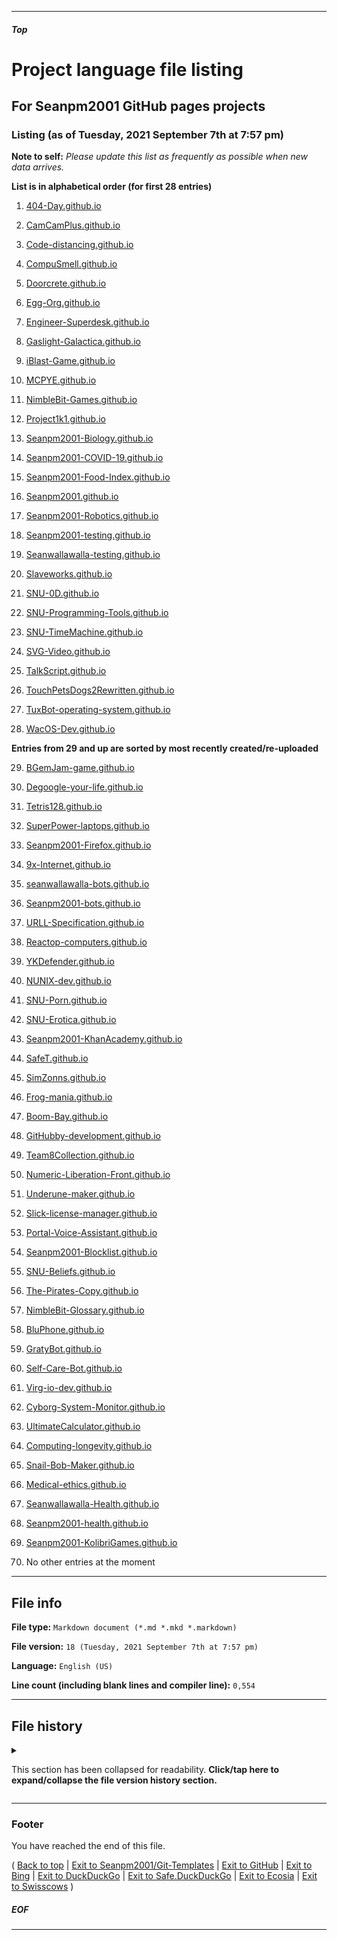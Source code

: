 
***

##### Top

# Project language file listing

## For Seanpm2001 GitHub pages projects

### Listing (as of Tuesday, 2021 September 7th at 7:57 pm)

**Note to self:** _Please update this list as frequently as possible when new data arrives._

**List is in alphabetical order (for first 28 entries)**

1. [404-Day.github.io](/Git-Templates/ProjectLanguageFiles/GitHub-Pages/404-Day.github.io/)

2. [CamCamPlus.github.io](/Git-Templates/ProjectLanguageFiles/GitHub-Pages/CamCamPlus.github.io/)           

3. [Code-distancing.github.io](/Git-Templates/ProjectLanguageFiles/GitHub-Pages/Code-distancing.github.io/)

4. [CompuSmell.github.io](/Git-Templates/ProjectLanguageFiles/GitHub-Pages/CompuSmell.github.io/)

5. [Doorcrete.github.io](/Git-Templates/ProjectLanguageFiles/GitHub-Pages/Doorcrete.github.io/)

6. [Egg-Org.github.io](/Git-Templates/ProjectLanguageFiles/GitHub-Pages/Egg-Org.github.io/)

7. [Engineer-Superdesk.github.io](/Git-Templates/ProjectLanguageFiles/GitHub-Pages/Engineer-Superdesk.github.io/)

8. [Gaslight-Galactica.github.io](/Git-Templates/ProjectLanguageFiles/GitHub-Pages/Gaslight-Galactica.github.io/)

9. [iBlast-Game.github.io](/Git-Templates/ProjectLanguageFiles/GitHub-Pages/iBlast-Game.github.io/)

10. [MCPYE.github.io](/Git-Templates/ProjectLanguageFiles/GitHub-Pages/MCPYE.github.io/)                

11. [NimbleBit-Games.github.io](/Git-Templates/ProjectLanguageFiles/GitHub-Pages/NimbleBit-Games.github.io/)

12. [Project1k1.github.io](/Git-Templates/ProjectLanguageFiles/GitHub-Pages/Project1k1.github.io/)

13. [Seanpm2001-Biology.github.io](/Git-Templates/ProjectLanguageFiles/GitHub-Pages/Seanpm2001-Biology.github.io/)

14. [Seanpm2001-COVID-19.github.io](/Git-Templates/ProjectLanguageFiles/GitHub-Pages/Seanpm2001-COVID-19.github.io/)

15. [Seanpm2001-Food-Index.github.io](/Git-Templates/ProjectLanguageFiles/GitHub-Pages/Seanpm2001-Food-Index.github.io/)

16. [Seanpm2001.github.io](/Git-Templates/ProjectLanguageFiles/GitHub-Pages/Seanpm2001.github.io/)

17. [Seanpm2001-Robotics.github.io](/Git-Templates/ProjectLanguageFiles/GitHub-Pages/Seanpm2001-Robotics.github.io/)

18. [Seanpm2001-testing.github.io](/Git-Templates/ProjectLanguageFiles/GitHub-Pages/Seanpm2001-testing.github.io/)

19. [Seanwallawalla-testing.github.io](/Git-Templates/ProjectLanguageFiles/GitHub-Pages/Seanwallawalla-testing.github.io/)

20. [Slaveworks.github.io](/Git-Templates/ProjectLanguageFiles/GitHub-Pages/Slaveworks.github.io/)

21. [SNU-0D.github.io](/Git-Templates/ProjectLanguageFiles/GitHub-Pages/SNU-0D.github.io/)

22. [SNU-Programming-Tools.github.io](/Git-Templates/ProjectLanguageFiles/GitHub-Pages/SNU-Programming-Tools.github.io/)

23. [SNU-TimeMachine.github.io](/Git-Templates/ProjectLanguageFiles/GitHub-Pages/SNU-TimeMachine.github.io/)

24. [SVG-Video.github.io](/Git-Templates/ProjectLanguageFiles/GitHub-Pages/SVG-Video.github.io/)

25. [TalkScript.github.io](/Git-Templates/ProjectLanguageFiles/GitHub-Pages/TalkScript.github.io/)

26. [TouchPetsDogs2Rewritten.github.io](/Git-Templates/ProjectLanguageFiles/GitHub-Pages/TouchPetsDogs2Rewritten.github.io/)

27. [TuxBot-operating-system.github.io](/Git-Templates/ProjectLanguageFiles/GitHub-Pages/TuxBot-operating-system.github.io/)

28. [WacOS-Dev.github.io](/Git-Templates/ProjectLanguageFiles/GitHub-Pages/WacOS-Dev.github.io/)

**Entries from 29 and up are sorted by most recently created/re-uploaded**

29. [BGemJam-game.github.io](/Git-Templates/ProjectLanguageFiles/GitHub-Pages/BGemJam-game.github.io/)

30. [Degoogle-your-life.github.io](/Git-Templates/ProjectLanguageFiles/GitHub-Pages/Degoogle-your-life.github.io/)

31. [Tetris128.github.io](/Git-Templates/ProjectLanguageFiles/GitHub-Pages/Tetris128.github.io/)

32. [SuperPower-laptops.github.io](/Git-Templates/ProjectLanguageFiles/GitHub-Pages/SuperPower-laptops.github.io/)

33. [Seanpm2001-Firefox.github.io](/Git-Templates/ProjectLanguageFiles/GitHub-Pages/Seanpm2001-Firefox.github.io/)

34. [9x-Internet.github.io](/Git-Templates/ProjectLanguageFiles/GitHub-Pages/9x-Internet.github.io/)

35. [seanwallawalla-bots.github.io](/Git-Templates/ProjectLanguageFiles/GitHub-Pages/seanwallawalla-bots.github.io/)

36. [Seanpm2001-bots.github.io](/Git-Templates/ProjectLanguageFiles/GitHub-Pages/Seanpm2001-bots.github.io/)

37. [URLL-Specification.github.io](/Git-Templates/ProjectLanguageFiles/GitHub-Pages/URLL-Specification.github.io/)

38. [Reactop-computers.github.io](/Git-Templates/ProjectLanguageFiles/GitHub-Pages/Reactop-computers.github.io/)

39. [YKDefender.github.io](/Git-Templates/ProjectLanguageFiles/GitHub-Pages/YKDefender.github.io/)

40. [NUNIX-dev.github.io](/Git-Templates/ProjectLanguageFiles/GitHub-Pages/NUNIX-dev.github.io/)

41. [SNU-Porn.github.io](/Git-Templates/ProjectLanguageFiles/GitHub-Pages/SNU-Porn.github.io/)

42. [SNU-Erotica.github.io](/Git-Templates/ProjectLanguageFiles/GitHub-Pages/SNU-Erotica.github.io/)

43. [Seanpm2001-KhanAcademy.github.io](/Git-Templates/ProjectLanguageFiles/GitHub-Pages/Seanpm2001-KhanAcademy.github.io/)

44. [SafeT.github.io](/Git-Templates/ProjectLanguageFiles/GitHub-Pages/SafeT.github.io/)

45. [SimZonns.github.io](/Git-Templates/ProjectLanguageFiles/GitHub-Pages/SimZonns.github.io/)

46. [Frog-mania.github.io](/Git-Templates/ProjectLanguageFiles/GitHub-Pages/Frog-mania.github.io/)

47. [Boom-Bay.github.io](/Git-Templates/ProjectLanguageFiles/GitHub-Pages/Boom-Bay.github.io/)

48. [GitHubby-development.github.io](/Git-Templates/ProjectLanguageFiles/GitHub-Pages/GitHubby-development.github.io/)

49. [Team8Collection.github.io](/Git-Templates/ProjectLanguageFiles/GitHub-Pages/Team8Collection.github.io/)

50. [Numeric-Liberation-Front.github.io](/Git-Templates/ProjectLanguageFiles/GitHub-Pages/Numeric-Liberation-Front.github.io/)

51. [Underune-maker.github.io](/Git-Templates/ProjectLanguageFiles/GitHub-Pages/Underune-maker.github.io/)

52. [Slick-license-manager.github.io](/Git-Templates/ProjectLanguageFiles/GitHub-Pages/Slick-license-manager.github.io/)

53. [Portal-Voice-Assistant.github.io](/Git-Templates/ProjectLanguageFiles/GitHub-Pages/Portal-Voice-Assistant.github.io/)

54. [Seanpm2001-Blocklist.github.io](/Git-Templates/ProjectLanguageFiles/GitHub-Pages/Seanpm2001-Blocklist.github.io/)

55. [SNU-Beliefs.github.io](/Git-Templates/ProjectLanguageFiles/GitHub-Pages/SNU-Beliefs.github.io/)

56. [The-Pirates-Copy.github.io](/Git-Templates/ProjectLanguageFiles/GitHub-Pages/The-Pirates-Copy.github.io/)

57. [NimbleBit-Glossary.github.io](/Git-Templates/ProjectLanguageFiles/GitHub-Pages/NimbleBit-Glossary.github.io/)

58. [BluPhone.github.io](/Git-Templates/ProjectLanguageFiles/GitHub-Pages/BluPhone.github.io/)

59. [GratyBot.github.io](/Git-Templates/ProjectLanguageFiles/GitHub-Pages/GratyBot.github.io/)

60. [Self-Care-Bot.github.io](/Git-Templates/ProjectLanguageFiles/GitHub-Pages/Self-Care-Bot.github.io/)

61. [Virg-io-dev.github.io](/Git-Templates/ProjectLanguageFiles/GitHub-Pages/Virg-io-dev.github.io/)

62. [Cyborg-System-Monitor.github.io](/Git-Templates/ProjectLanguageFiles/GitHub-Pages/Cyborg-System-Monitor.github.io/)

63. [UltimateCalculator.github.io](/Git-Templates/ProjectLanguageFiles/GitHub-Pages/UltimateCalculator.github.io/)

64. [Computing-longevity.github.io](/Git-Templates/ProjectLanguageFiles/GitHub-Pages/Computing-longevity.github.io/)

65. [Snail-Bob-Maker.github.io](/Git-Templates/ProjectLanguageFiles/GitHub-Pages/Snail-Bob-Maker.github.io/)

66. [Medical-ethics.github.io](/Git-Templates/ProjectLanguageFiles/GitHub-Pages/Medical-ethics.github.io/)

67. [Seanwallawalla-Health.github.io](/Git-Templates/ProjectLanguageFiles/GitHub-Pages/Seanwallawalla-health.github.io/)

68. [Seanpm2001-health.github.io](/Git-Templates/ProjectLanguageFiles/GitHub-Pages/Seanpm2001-health.github.io/)

69. [Seanpm2001-KolibriGames.github.io](/Git-Templates/ProjectLanguageFiles/GitHub-Pages/Seanpm2001-KolibriGames.github.io/)

70. No other entries at the moment

***

## File info

**File type:** `Markdown document (*.md *.mkd *.markdown)`

**File version:** `18 (Tuesday, 2021 September 7th at 7:57 pm)`

**Language:** `English (US)`

**Line count (including blank lines and compiler line):** `0,554`

***

## File history

<details>
  <summary><p>This section has been collapsed for readability. <b>Click/tap here to expand/collapse the file version history section.</b></p></summary>

**Version 1 (Friday, July 9th 2021 at 8:50 pm)**

> Changes:

> * Started the file

> * Added the title section

> * Added the listing section with the first 28 entries

> * No other changes in version 1

**Version 2 (Saturday, July 10th 2021 at 3:52 pm)**

> Changes:

> * Updated the listing section, with 3 new entries

> * Added the file info section

> * Added the file history section

> * Added the footer section

> * No other changes in version 2

**Version 3 (Saturday, July 10th 2021 at 6:20 pm)**

> * Changes:

> * Added 2 new entries

> * Updated the file info section

> * Updated the file history section

> * No other changes in version 3

**Version 4 (Saturday, July 10th 2021 at 8:38 pm)**

> * Changes:

> * Added 3 new entries

> * Updated the file info section

> * Updated the file history section

> * No other changes in version 4

**Version 5 (Tuesday, July 13th 2021 at 9:00 pm)**

> * Changes:

> * Added 2 new entries

> * Updated the file info section

> * Updated the file history section

> * No other changes in version 5

**Version 6 (Thursday, July 15th 2021 at 5:28 pm)**

> * Changes:

> * Added 5 new entries, as I forgot to update this file yesterday

> * Updated the file info section

> * Updated the file history section

> * No other changes in version 6

**Version 7 (Tuesday, July 20th 2021 at 6:55 pm)**

> * Changes:

> * Added 4 new entries

> * Updated the file info section

> * Updated the file history section

> * No other changes in version 7

**Version 8 (Tuesday, July 20th 2021 at 8:34 pm)**

> * Changes:

> * Added 1 new entry, as I decided to do 1 more tonight.

> * Updated the file info section

> * Updated the file history section

> * No other changes in version 8

**Version 9 (Saturday, July 24th 2021 at 9:14 pm)**

> * Changes:

> * Added 1 new entry

> * Updated the file info section

> * Updated the file history section

> * No other changes in version 9

**Version 10 (Sunday, July 25th 2021 at 9:11 pm)**

> * Changes:

> * Added 1 new entry

> * Updated the file info section

> * Updated the file history section

> * No other changes in version 10

**Version 11 (Saturday, July 31st 2021 at 6:21 pm)**

> * Changes:

> * Added 2 new entries

> * Updated the file info section

> * Updated the file history section

> * No other changes in version 11

**Version 12 (Friday, August 6th 2021 at 6:40 pm)**

> * Changes:

> * Added 2 new entries

> * Updated the file info section

> * Updated the file history section

> * No other changes in version 12

**Version 13 (Wednesday, August 11th 2021 at 4:50 pm)**

> * Changes:

> * Added 4 new entries

> * Updated the file info section

> * Updated the file history section

> * Updated the footer

> * No other changes in version 13

**Version 14 (2021, Saturday September 4th at 10:50 pm)**

> * Changes:

> * Added 7 new entries

> * Updated the file info section

> * Updated the file history section

> * Updated the footer, adding support for the Swisscows search engine

> * No other changes in version 14

**Version 15 (2021, Tuesday September 7th at 4:49 pm)**

> * Changes:

> * Added 3 new entries

> * Updated the file info section

> * Updated the file history section

> * No other changes in version 15

**Version 16 (2021, Tuesday September 7th at 5:09 pm)**

> * Changes:

> * Fixed a link error for entries 54 to 68
  
> * Updated the file info section

> * Updated the file history section

> * Updated the footer to add support for safe.duckduckgo.com

> * No other changes in version 16

**Version 17 (2021, Tuesday September 7th at 5:13 pm)**

> * Changes:

> * Fixed 1 link, bad capitalization fixed

> * No other changes in version 17

**Version 18 (2021, Tuesday September 7th at 7:57 pm)**

> * Changes:

> * Added 1 new entry, I am really in a website writing mood today

> * Updated the file info section

> * Updated the file history section

> * No other changes in version 18

**Version 19 (Coming soon)**

> * Changes:

> * Coming soon!

> * No other changes in version 19

**Version 20 (Coming soon)**

> * Changes:

> * Coming soon!

> * No other changes in version 20

**Version 21 (Coming soon)**

> * Changes:

> * Coming soon!

> * No other changes in version 21

**Version 22 (Coming soon)**

> * Changes:

> * Coming soon!

> * No other changes in version 22

**Version 23 (Coming soon)**

> * Changes:

> * Coming soon!

> * No other changes in version 23

**Version 24 (Coming soon)**

> * Changes:

> * Coming soon!

> * No other changes in version 24

**Version 25 (Coming soon)**

> * Changes:

> * Coming soon!

> * No other changes in version 25

**Version 26 (Coming soon)**

> * Changes:

> * Coming soon!

> * No other changes in version 26

**Version 27 (Coming soon)**

> * Changes:

> * Coming soon!

> * No other changes in version 27

**Version 28 (Coming soon)**

> * Changes:

> * Coming soon!

> * No other changes in version 28

**Version 29 (Coming soon)**

> * Changes:

> * Coming soon!

> * No other changes in version 29

**Version 30 (Coming soon)**

> * Changes:

> * Coming soon!

> * No other changes in version 30

**Version 31 (Coming soon)**

> * Changes:

> * Coming soon!

> * No other changes in version 31

**Version 32 (Coming soon)**

> * Changes:

> * Coming soon!

> * No other changes in version 32

**Version 33 (Coming soon)**

> * Changes:

> * Coming soon!

> * No other changes in version 33

**Version 34 (Coming soon)**

> * Changes:

> * Coming soon!

> * No other changes in version 34

**Version 35 (Coming soon)**

> * Changes:

> * Coming soon!

> * No other changes in version 35

**Version 36 (Coming soon)**

> * Changes:

> * Coming soon!

> * No other changes in version 36

</details>
  
***

### Footer

You have reached the end of this file.

( [Back to top](#Top) | [Exit to Seanpm2001/Git-Templates](https://github.com/seanpm2001/Git-Templates/) | [Exit to GitHub](https://github.com) | [Exit to Bing](https://www.bing.com/) | [Exit to DuckDuckGo](https://duckduckgo.com/) | [Exit to Safe.DuckDuckGo](https://safe.duckduckgo.com/) | [Exit to Ecosia](https://www.ecosia.org/) | [Exit to Swisscows](https://www.swisscows.com/) )

##### EOF

***
